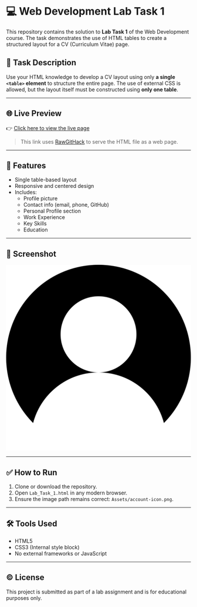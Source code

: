 # 💻 Web Development Lab Task 1

This repository contains the solution to **Lab Task 1** of the Web Development course. The task demonstrates the use of HTML tables to create a structured layout for a CV (Curriculum Vitae) page.

## 📌 Task Description

Use your HTML knowledge to develop a CV layout using only **a single `<table>` element** to structure the entire page. The use of external CSS is allowed, but the layout itself must be constructed using **only one table**.

---

## 🌐 Live Preview

👉 [Click here to view the live page](https://raw.githack.com/Muntazir-43/Web-Development-Lab-Tasks/main/Lab%20Task%201/Lab_Task_1.html)

> This link uses [RawGitHack](https://raw.githack.com) to serve the HTML file as a web page.

---

## 🧠 Features

- Single table-based layout
- Responsive and centered design
- Includes:
  - Profile picture
  - Contact info (email, phone, GitHub)
  - Personal Profile section
  - Work Experience
  - Key Skills
  - Education

---

## 📸 Screenshot

![CV Preview](Assets/account-icon.png)

---

## ✅ How to Run

1. Clone or download the repository.
2. Open `Lab_Task_1.html` in any modern browser.
3. Ensure the image path remains correct: `Assets/account-icon.png`.

---

## 🛠️ Tools Used

- HTML5
- CSS3 (Internal style block)
- No external frameworks or JavaScript

---

## ©️ License

This project is submitted as part of a lab assignment and is for educational purposes only.
